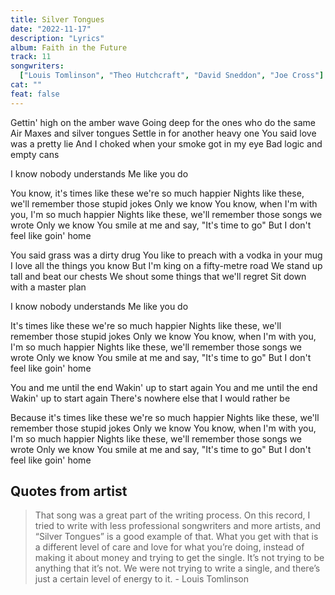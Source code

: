 ```yaml
---
title: Silver Tongues
date: "2022-11-17"
description: "Lyrics"
album: Faith in the Future
track: 11
songwriters:
  ["Louis Tomlinson", "Theo Hutchcraft", "David Sneddon", "Joe Cross"]
cat: ""
feat: false
---
```


<p className="verse-one">
Gettin' high on the amber wave
Going deep for the ones who do the same
Air Maxes and silver tongues
Settle in for another heavy one
You said love was a pretty lie
And I choked when your smoke got in my eye
Bad logic and empty cans
</p>
<p className="pre-chorus">
I know nobody understands
Me like you do
</p>
<p className="chorus">
You know, it's times like these we're so much happier
Nights like these, we'll remember thosе stupid jokes
Only we know
You know, when I'm with you, I'm so much happiеr
Nights like these, we'll remember those songs we wrote
Only we know
You smile at me and say, "It's time to go"
But I don't feel like goin' home
</p>
<p className="verse-two">
You said grass was a dirty drug
You like to preach with a vodka in your mug
I love all the things you know
But I'm king on a fifty-metre road
We stand up tall and beat our chests
We shout some things that we'll regret
Sit down with a master plan
</p>
<p className="pre-chorus">
I know nobody understands
Me like you do
</p>
<p className="chorus">
It's times like these we're so much happier
Nights like these, we'll remember those stupid jokes
Only we know
You know, when I'm with you, I'm so much happier
Nights like these, we'll remember those songs we wrote
Only we know
You smile at me and say, "It's time to go"
But I don't feel like goin' home
</p>
<p className="bridge">
You and me until the end
Wakin' up to start again
You and me until the end
Wakin' up to start again
There's nowhere else that I would rather be
</p>
<p className="chorus">
Because it's times like these we're so much happier
Nights like these, we'll remember those stupid jokes
Only we know
You know, when I'm with you, I'm so much happier
Nights like these, we'll remember those songs we wrote
Only we know
You smile at me and say, "It's time to go"
But I don't feel like goin' home
</p>

## Quotes from artist

<blockquote cite="https://www.euphoriazine.com/blog/2022/09/covers-louis-tomlinson/?utm_campaign=later-linkinbio-euphoriazine&utm_content=later-29325274&utm_medium=social&utm_source=linkin.bio">
That song was a great part of the writing process. On this record, I tried to write with less professional songwriters and more artists, and “Silver Tongues” is a good example of that. What you get with that is a different level of care and love for what you’re doing, instead of making it about money and trying to get the single. It’s not trying to be anything that it’s not. We were not trying to write a single, and there’s just a certain level of energy to it. - Louis Tomlinson
</blockquote>
